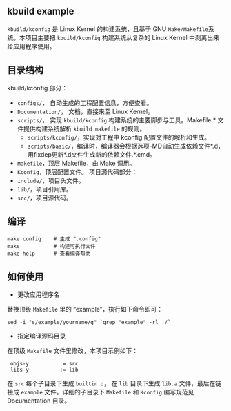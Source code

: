 ## kbuild example

`kbuild/kconfig` 是 Linux Kernel 的构建系统，且基于 GNU `Make/Makefile`系统。本项目主要把 `kbuild/kconfig` 构建系统从复杂的 Linux Kernel 中剥离出来给应用程序使用。

## 目录结构

kbuild/kconfig 部分：
* `configs/`， 自动生成的工程配置信息，方便查看。
* `Documentation/`， 文档，直接来至 Linux Kernel。
* `scripts/`， 实现 `kbuild/kconfig` 构建系统的主要脚步与工具。Makefile.* 文件提供构建系统解析 `kbuild makefile` 的规则。 
  * `scripts/kconfig/`，实现对工程中 kconfig 配置文件的解析和生成。
  * `scripts/basic/`，编译时，编译器会根据选项-MD自动生成依赖文件*.d，用fixdep更新*.d文件生成新的依赖文件.*.cmd。
* `Makefile`，顶层 Makefile，由 Make 调用。
* `Kconfig`，顶层配置文件。
项目源代码部分：
* `include/`，项目头文件。
* `lib/`，项目引用库。
* `src/`，项目源代码。

## 编译

```shell
make config    # 生成 ".config"
make           # 构建可执行文件
make help      # 查看编译帮助
```

## 如何使用

* 更改应用程序名

替换顶级 `Makefile` 里的 “example”，执行如下命令即可：
```shell
sed -i "s/example/yourname/g" `grep "example" -rl ./`
```
* 指定编译源码目录

在顶级 `Makefile` 文件里修改，本项目示例如下：
```shell
 objs-y          := src
 libs-y          := lib
```

在 `src` 每个子目录下生成 `builtin.o`， 在 `lib` 目录下生成 `lib.a` 文件，最后在链接成 `example` 文件。详细的子目录下 `Makefile` 和 `Kconfig` 编写规范见 Documentation 目录。



